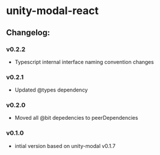 # unity-modal-react

## Changelog:

### v0.2.2
- Typescript internal interface naming convention changes

### v0.2.1
- Updated @types dependency

### v0.2.0
- Moved all @bit depedencies to peerDependencies

### v0.1.0
- intial version based on unity-modal v0.1.7
